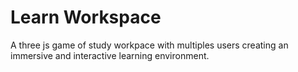 # Learn Workspace

A three js game of study workpace with multiples users creating an immersive and interactive learning environment.
